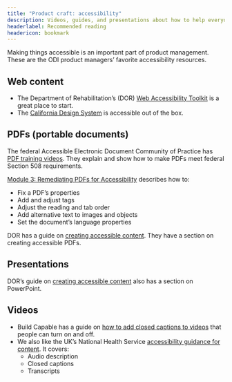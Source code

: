 ```yaml
---
title: "Product craft: accessibility"
description: Videos, guides, and presentations about how to help everyone access information
headerlabel: Recommended reading
headericon: bookmark
---
```


<p class="text-lead">Making things accessible is an important part of product management. These are the ODI product managers’ favorite accessibility resources.</p>

## Web content

* The Department of Rehabilitation’s (DOR) [Web Accessibility Toolkit](https://dor.ca.gov/Home/WebAccessibilityToolkit) is a great place to start.
* The [California Design System](https://designsystem.webstandards.ca.gov) is accessible out of the box.

## PDFs (portable documents)

The federal Accessible Electronic Document Community of Practice has [PDF training videos](https://www.section508.gov/create/pdfs/training-videos/). They explain and show how to make PDFs meet federal Section 508 requirements.

[Module 3: Remediating PDFs for Accessibility](https://www.section508.gov/training/pdfs/aed-cop-pdf03/) describes how to:

* Fix a PDF’s properties
* Add and adjust tags
* Adjust the reading and tab order
* Add alternative text to images and objects
* Set the document’s language properties

DOR has a guide on [creating accessible content](https://dor.ca.gov/Home/HowToCreateAccessibleContent). They have a section on creating accessible PDFs.

## Presentations

DOR’s guide on [creating accessible content](https://dor.ca.gov/Home/HowToCreateAccessibleContent) also has a section on PowerPoint.

## Videos

* Build Capable has a guide on [how to add closed captions to videos](https://www.buildcapable.com/how-to-add-closed-captions-to-your-videos/) that people can turn on and off.
* We also like the UK’s National Health Service [accessibility guidance for content](https://service-manual.nhs.uk/accessibility/content). It covers:
  * Audio description
  * Closed captions
  * Transcripts

